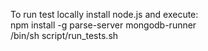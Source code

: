 To run test locally install node.js and execute:  
    npm install -g parse-server mongodb-runner  
    /bin/sh script/run_tests.sh